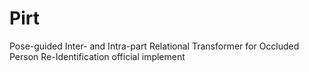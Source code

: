 # Pirt
Pose-guided Inter- and Intra-part Relational Transformer for Occluded Person Re-Identification official implement
